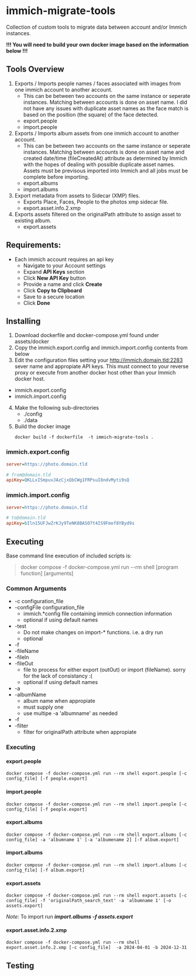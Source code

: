 # immich-migrate-tools
Collection of custom tools to migrate data between account and/or Immich instances.

**!!! You will need to build your own docker image based on the information below !!!**

## Tools Overview
1. Exports / Imports people names / faces associated with images from one immich account to another account.
    - This can be between two accounts on the same instance or seperate instances. Matching between accounts is done on asset name. I did not have any issues with duplicate asset names as the face match is based on the position (the square) of the face detected.
    - export.people
    - import.people
2. Exports / Imports album assets from one immich account to another account.
    - This can be between two accounts on the same instance or seperate instances. Matching between accounts is done on asset name and created date/time (fileCreatedAt) attribute as determined by Immich with the hopes of dealing with possible duplicate asset names. Assets must be previsous imported into Immich and all jobs must be complete before importing.
    - export.albums
    - import.albums
3. Export metadata from assets to Sidecar (XMP) files.
    - Exports Place, Faces, People to the photos xmp sidecar file.
    - export.asset.info.2.xmp
4. Exports assets filtered on the originalPath attribute to assign asset to existing album.
    - export.assets

## Requirements:
- Each immich account requires an api key
   - Navigate to your Account settings
   - Expand **API Keys** section
   - Click **New API Key** button
   - Provide a name and click **Create**
   - Click **Copy to Clipboard**
   - Save to a secure location
   - Click **Done**
## Installing
1. Download dockerfile and docker-compose.yml found under assets/docker
2. Copy the immich.export.config and immich.import.config contents from below
3. Edit the configuration files setting your http://immich.domain.tld:2283 sever name and appropiate API keys. This must connect to your reverse proxy or execute from another docker host other than your Immich docker host.
  - immich.export.config
  - immich.import.config
4. Make the following sub-directories
    - ./config
    - ./data
5. Build the docker image
   ```
   docker build -f dockerfile  -t immich-migrate-tools .
    ```

### immich.export.config
```ini
server=https://photo.domain.tld

# from@domain.tld
apiKey=QKLLxISmpuvJAzCjxQbCWg1FRPsuI8ndvMyti9sQ

```

### immich.import.config
```ini
server=https://photo.domain.tld

# to@domain.tld
apiKey=bIln15UFJwZrKJy9TeNK8BASO7t4IS9Fmof8YByd9s

```

## Executing

Base command line execution of included scripts is:
> docker compose -f docker-compose.yml run --rm shell [program function] [arguments]

### Common Arguments
- -c configuration_file 
- -configFile configuration_file
  - immich.*config file containing immich connection information
  - optional if using default names
- -test
  - Do not make changes on import-* functions. i.e. a dry run
  - optional
- -f
- -fileName
- -fileIn
- -fileOut
  - file to process for either export (outOut) or import (fileName). sorry for the lack of consistancy :(
  - optional if using default names
- -a
- -albumName
  - album name when appropiate
  - must supply one
  - use multipe -a 'albumname' as needed
- -f
- -filter
  -  filter for originalPath attribute when appropiate
 
### Executing

#### export.people
~~~
docker compose -f docker-compose.yml run --rm shell export.people [-c config_file] [-f people.export]
~~~
 
#### import.people
~~~
docker compose -f docker-compose.yml run --rm shell import.people [-c config_file] [-f people.export]
~~~ 

#### export.albums
~~~
docker compose -f docker-compose.yml run --rm shell export.albums [-c config_file] -a 'albumname 1' [-a 'albumename 2] [-f album.export]
~~~ 
#### import.albums
~~~
docker compose -f docker-compose.yml run --rm shell import.albums [-c config_file] [-f album.export]
~~~ 

#### export.assets
~~~
docker compose -f docker-compose.yml run --rm shell export.assets [-c config_file] -f 'originalPath_search_text' -a 'albumname 1' [-o assets.export]
~~~ 
*Note:* To import run ***import.albums -f assets.export***

#### export.asset.info.2.xmp
~~~
docker compose -f docker-compose.yml run --rm shell export.asset.info.2.xmp [-c config_file]  -a 2024-04-01 -b 2024-12-31
~~~ 


## Testing

